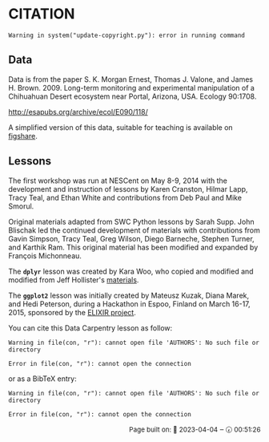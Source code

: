 # CITATION


```{.warning}
Warning in system("update-copyright.py"): error in running command
```


## Data

Data is from the paper S. K. Morgan Ernest, Thomas J. Valone, and James
H. Brown. 2009. Long-term monitoring and experimental manipulation of a
Chihuahuan Desert ecosystem near Portal, Arizona, USA. Ecology 90:1708.

http://esapubs.org/archive/ecol/E090/118/

A simplified version of this data, suitable for teaching is available on
[figshare](https://doi.org/10.6084/m9.figshare.1314459.v5).


## Lessons

The first workshop was run at NESCent on May 8-9, 2014 with the development and
instruction of lessons by Karen Cranston, Hilmar Lapp, Tracy Teal, and Ethan
White and contributions from Deb Paul and Mike Smorul.

Original materials adapted from SWC Python lessons by Sarah Supp. John Blischak
led the continued development of materials with contributions from Gavin
Simpson, Tracy Teal, Greg Wilson, Diego Barneche, Stephen Turner, and Karthik
Ram. This original material has been modified and expanded by François
Michonneau.

The **`dplyr`** lesson was created by Kara Woo, who copied and modified and
modified from Jeff
Hollister's [materials](https://usepa.github.io/introR/2015/01/14/03-Clean/).

The **`ggplot2`** lesson was initially created by Mateusz Kuzak, Diana Marek,
and Hedi Peterson, during a Hackathon in Espoo, Finland on March 16-17, 2015,
sponsored by the [ELIXIR project](https://elixir-europe.org/).

You can cite this Data Carpentry lesson as follow:



```{.warning}
Warning in file(con, "r"): cannot open file 'AUTHORS': No such file or directory
```

```{.error}
Error in file(con, "r"): cannot open the connection
```

or as a BibTeX entry:



```{.warning}
Warning in file(con, "r"): cannot open file 'AUTHORS': No such file or directory
```

```{.error}
Error in file(con, "r"): cannot open the connection
```




<p style="text-align: right; font-size: small;">Page built on: 📆 2023-04-04 ‒ 🕢 00:51:26</p>
